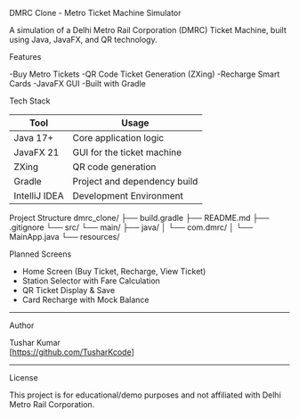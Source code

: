 DMRC Clone - Metro Ticket Machine Simulator

A simulation of a Delhi Metro Rail Corporation (DMRC) Ticket Machine, built using Java, JavaFX, and QR technology.

Features

-Buy Metro Tickets
-QR Code Ticket Generation (ZXing)
-Recharge Smart Cards
-JavaFX GUI 
-Built with Gradle


Tech Stack

|  Tool         | Usage                        |
|---------------|------------------------------|
| Java 17+      | Core application logic       |
| JavaFX 21     | GUI for the ticket machine   |
| ZXing         | QR code generation           |
| Gradle        | Project and dependency build |
| IntelliJ IDEA | Development Environment      |


Project Structure
dmrc_clone/
├── build.gradle
├── README.md
├── .gitignore
└── src/
└── main/
├── java/
│ └── com.dmrc/
│ └── MainApp.java
└── resources/

Planned Screens

-  Home Screen (Buy Ticket, Recharge, View Ticket)
-  Station Selector with Fare Calculation
-  QR Ticket Display & Save
-  Card Recharge with Mock Balance

---

Author

Tushar Kumar  
[https://github.com/TusharKcode]

---

License

This project is for educational/demo purposes and not affiliated with Delhi Metro Rail Corporation.

